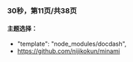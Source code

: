 ### 30秒，第11页/共38页

#### 主题选择：
- "template": "node_modules/docdash",
- https://github.com/nijikokun/minami

